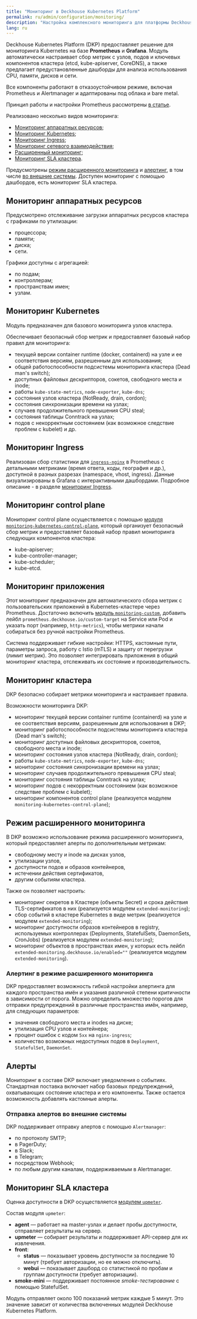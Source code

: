 ```yaml
---
title: "Мониторинг в Deckhouse Kubernetes Platform"
permalink: ru/admin/configuration/monitoring/
description: "Настройка комплексного мониторинга для платформы Deckhouse Kubernetes Platform с Prometheus и Grafana. Сбор метрик, алертинг, дашборды и мониторинг SLA для здоровья кластера."
lang: ru
---
```


Deckhouse Kubernetes Platform (DKP) предоставляет решение для мониторинга Kubernetes на базе **Prometheus** и **Grafana**.
Модуль автоматически настраивает сбор метрик с узлов, подов и ключевых компонентов кластера (etcd, kube-apiserver, CoreDNS), а также предлагает предустановленные дашборды для анализа использования CPU, памяти, дисков и сети.

Все компоненты работают в отказоустойчивом режиме, включая Prometheus и Alertmanager и адаптированы под облака и bare metal.

Принцип работы и настройки Prometheus рассмотрены [в статье](./prometheus.html).

Реализовано несколько видов мониторинга:

- [Мониторинг аппаратных ресурсов](#мониторинг-аппаратных-ресурсов);
- [Мониторинг Kubernetes](#мониторинг-kubernetes);
- [Мониторинг Ingress](#мониторинг-ingress);
- [Мониторинг сетевого взаимодействия](./configuring/network-and-nodes.html);
- [Расширенный мониторинг](#режим-расширенного-мониторинга);
- [Мониторинг SLA кластера](#мониторинг-sla-кластера).

Предусмотрены [режим расширенного мониторинга](#режим-расширенного-мониторинга) и [алертинг](#алерты), в том числе [во внешние системы](#отправка-алертов-во-внешние-системы). Доступен мониторинг с помощью дашбордов, есть мониторинг SLA кластера.

## Мониторинг аппаратных ресурсов

Предусмотрено отслеживание загрузки аппаратных ресурсов кластера с графиками по утилизации:

- процессора;
- памяти;
- диска;
- сети.

Графики доступны с агрегацией:

- по подам;
- контроллерам;
- пространствам имен;
- узлам.

## Мониторинг Kubernetes

Модуль предназначен для базового мониторинга узлов кластера.

Обеспечивает безопасный сбор метрик и предоставляет базовый набор правил для мониторинга:
- текущей версии container runtime (docker, containerd) на узле и ее соответствия версиям, разрешенным для использования;
- общей работоспособности подсистемы мониторинга кластера (Dead man's switch);
- доступных файловых дескрипторов, сокетов, свободного места и inode;
- работы `kube-state-metrics`, `node-exporter`, `kube-dns`;
- состояния узлов кластера (NotReady, drain, cordon);
- состояния синхронизации времени на узлах;
- случаев продолжительного превышения CPU steal;
- состояния таблицы Conntrack на узлах;
- подов с некорректным состоянием (как возможное следствие проблем с kubelet) и др.

## Мониторинг Ingress

Реализован сбор статистики для [`ingress-nginx`](/modules/ingress-nginx/) в Prometheus с детальными метриками (время ответа, коды, география и др.), доступной в разных разрезах (namespace, vhost, ingress). Данные визуализированы в Grafana с интерактивными дашбордами.
Подробное описание - в разделе [мониторинг Ingress](../network/ingress/alb/nginx.html#мониторинг-и-статистика).

## Мониторинг control plane

Мониторинг control plane осуществляется с помощью [модуля `monitoring-kubernetes-control-plane`](/modules/monitoring-kubernetes-control-plane/), который организует безопасный сбор метрик и предоставляет базовый набор правил мониторинга следующих компонентов кластера:
* kube-apiserver;
* kube-controller-manager;
* kube-scheduler;
* kube-etcd.

## Мониторинг приложения

Этот мониторинг предназначен для автоматического сбора метрик с пользовательских приложений в Kubernetes-кластере через Prometheus. Достаточно включить [модуль `monitoring-custom`](/modules/monitoring-custom/), добавить лейбл `prometheus.deckhouse.io/custom-target` на Service или Pod и указать порт (например, `http-metrics`), чтобы метрики начали собираться без ручной настройки Prometheus.

Система поддерживает гибкие настройки: HTTPS, кастомные пути, параметры запроса, работу с Istio (mTLS) и защиту от перегрузки (лимит метрик).
Это позволяет интегрировать приложения в общий мониторинг кластера, отслеживать их состояние и производительность.

## Мониторинг кластера

DKP безопасно собирает метрики мониторинга и настраивает правила.

Возможности мониторинга DKP:
- мониторинг текущей версии container runtime (containerd) на узле и ее соответствия версиям, разрешенным для использования в DKP;
- мониторинг работоспособности подсистемы мониторинга кластера (Dead man's switch);
- мониторинг доступных файловых дескрипторов, сокетов, свободного места и inode;
- мониторинг состояния узлов кластера (NotReady, drain, cordon);
- работы `kube-state-metrics`, `node-exporter`, `kube-dns`;
- мониторинг состояния синхронизации времени на узлах;
- мониторинг случаев продолжительного превышения CPU steal;
- мониторинг состояния таблицы Conntrack на узлах;
- мониторинг подов с некорректным состоянием (как возможное следствие проблем с kubelet);
- мониторинг компонентов control plane (реализуется модулем `monitoring-kubernetes-control-plane`);

## Режим расширенного мониторинга

В DKP возможно использование режима расширенного мониторинга, который предоставляет алерты по дополнительным метрикам:

- свободному месту и inode на дисках узлов,
- утилизации узлов,
- доступности подов и образов контейнеров,
- истечении действия сертификатов,
- другим событиям кластера.

Также он позволяет настроить:

- мониторинг секретов в Кластере (объекты Secret) и срока действия TLS-сертификатов в них (реализуется модулем `extended-monitoring`);
- сбор событий в кластере Kubernetes в виде метрик (реализуется модулем `extended-monitoring`);
- мониторинг доступности образов контейнеров в registry, используемых контроллерах (Deployments, StatefulSets, DaemonSets, CronJobs) (реализуется модулем `extended-monitoring`);
- мониторинг объектов в пространствах имен, у которых есть лейбл `extended-monitoring.deckhouse.io/enabled=""` (реализуется модулем `extended-monitoring`).

### Алертинг в режиме расширенного мониторинга

DKP предоставляет возможность гибкой настройки алертинга для каждого пространства имён и указания различной степени критичности в зависимости от порога. Можно определить множество порогов для отправки предупреждений в различные пространства имён, например, для следующих параметров:

- значения свободного места и inodes на диске;
- утилизация CPU узлов и контейнера;
- процент ошибок с кодом `5xx` на `nginx-ingress`;
- количество возможных недоступных подов в `Deployment`, `StatefulSet`, `DaemonSet`.

## Алерты

Мониторинг в составе DKP включает уведомления о событиях. Стандартная поставка включает набор базовых предупреждений, охватывающих состояние кластера и его компоненты. Также остается возможность добавлять кастомные алерты.

### Отправка алертов во внешние системы

DKP поддерживает отправку алертов с помощью `Alertmanager`:

- по протоколу SMTP;
- в PagerDuty;
- в Slack;
- в Telegram;
- посредством Webhook;
- по любым другим каналам, поддерживаемым в Alertmanager.

## Мониторинг SLA кластера

Оценка доступности в DKP осуществляется [модулем `upmeter`](/modules/upmeter/).

Состав модуля `upmeter`:

- **agent** — работает на master-узлах и делает пробы доступности, отправляет результаты на сервер.
- **upmeter** — собирает результаты и поддерживает API-сервер для их извлечения.
- **front**:
  - **status** — показывает уровень доступности за последние 10 минут (требует авторизации, но ее можно отключить).
  - **webui** — показывает дашборд со статистикой по пробам и группам доступности (требует авторизации).
- **smoke-mini** — поддерживает постоянное *smoke-тестирование* с помощью StatefulSet.

Модуль отправляет около 100 показаний метрик каждые 5 минут. Это значение зависит от количества включенных модулей Deckhouse Kubernetes Platform.
